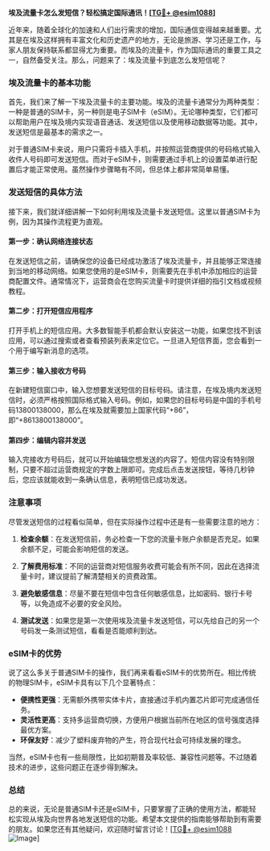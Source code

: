 **埃及流量卡怎么发短信？轻松搞定国际通讯！[[TG💪+ @esim1088](https://t.me/s/esim1088)]**

近年来，随着全球化的加速和人们出行需求的增加，国际通信变得越来越重要。尤其是在埃及这样拥有丰富文化和历史遗产的地方，无论是旅游、学习还是工作，与家人朋友保持联系都显得尤为重要。而埃及的流量卡，作为国际通讯的重要工具之一，自然备受关注。那么，问题来了：埃及流量卡到底怎么发短信呢？

### 埃及流量卡的基本功能

首先，我们来了解一下埃及流量卡的主要功能。埃及的流量卡通常分为两种类型：一种是普通的SIM卡，另一种则是电子SIM卡（eSIM）。无论哪种类型，它们都可以帮助用户在埃及境内实现语音通话、发送短信以及使用移动数据等功能。其中，发送短信是最基本的需求之一。

对于普通SIM卡来说，用户只需将卡插入手机，并按照运营商提供的号码格式输入收件人号码即可发送短信。而对于eSIM卡，则需要通过手机上的设置菜单进行配置后才能正常使用。虽然操作步骤略有不同，但总体上都非常简单易懂。

### 发送短信的具体方法

接下来，我们就详细讲解一下如何利用埃及流量卡发送短信。这里以普通SIM卡为例，因为其操作流程更为直观。

#### 第一步：确认网络连接状态
在发送短信之前，请确保您的设备已经成功激活了埃及流量卡，并且能够正常连接到当地的移动网络。如果您使用的是eSIM卡，则需要先在手机中添加相应的运营商配置文件。通常情况下，运营商会在您购买流量卡时提供详细的指引文档或视频教程。

#### 第二步：打开短信应用程序
打开手机上的短信应用。大多数智能手机都会默认安装这一功能，如果您找不到该应用，可以通过搜索或者查看预装列表来定位它。一旦进入短信界面，您会看到一个用于编写新消息的选项。

#### 第三步：输入接收方号码
在新建短信窗口中，输入您想要发送短信的目标号码。请注意，在埃及境内发送短信时，必须严格按照国际格式输入号码。例如，如果您的目标号码是中国的手机号码13800138000，那么在埃及就需要加上国家代码“+86”，即“+8613800138000”。

#### 第四步：编辑内容并发送
输入完接收方号码后，就可以开始编辑您想发送的内容了。短信内容没有特别限制，只要不超过运营商规定的字数上限即可。完成后点击发送按钮，等待几秒钟后，您应该就能收到一条确认信息，表明短信已成功发送。

### 注意事项

尽管发送短信的过程看似简单，但在实际操作过程中还是有一些需要注意的地方：

1. **检查余额**：在发送短信前，务必检查一下您的流量卡账户余额是否充足。如果余额不足，可能会影响短信的发送。
   
2. **了解费用标准**：不同的运营商对短信服务收费可能会有所不同，因此在选择流量卡时，建议提前了解清楚相关的资费政策。

3. **避免敏感信息**：尽量不要在短信中包含任何敏感信息，比如密码、银行卡号等，以免造成不必要的安全风险。

4. **测试发送**：如果您是第一次使用埃及流量卡发送短信，可以先给自己的另一个号码发一条测试短信，看看是否能顺利到达。

### eSIM卡的优势

说了这么多关于普通SIM卡的操作，我们再来看看eSIM卡的优势所在。相比传统的物理SIM卡，eSIM卡具有以下几个显著特点：

- **便携性更强**：无需额外携带实体卡片，直接通过手机内置芯片即可完成通信任务。
- **灵活性更高**：支持多运营商切换，方便用户根据当前所在地区的信号强度选择最优方案。
- **环保友好**：减少了塑料废弃物的产生，符合现代社会可持续发展的理念。

当然，eSIM卡也有一些局限性，比如初期普及率较低、兼容性问题等。不过随着技术的进步，这些问题正在逐步得到解决。

### 总结

总的来说，无论是普通SIM卡还是eSIM卡，只要掌握了正确的使用方法，都能轻松实现从埃及向世界各地发送短信的功能。希望本文提供的指南能够帮助到有需要的朋友。如果您还有其他疑问，欢迎随时留言讨论！[[TG💪+ @esim1088](https://t.me/s/esim1088) ![Image](https://i.postimg.cc/4NQfJmqS/Snipaste-2025-05-13-00-14-12.png)]